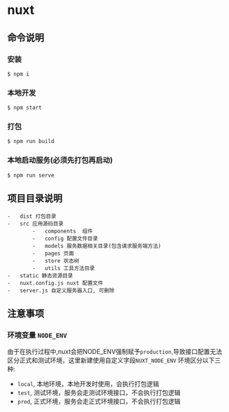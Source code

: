 # nuxt

## 命令说明

### 安装

```
$ npm i
```

### 本地开发

```
$ npm start
```

### 打包

```
$ npm run build
```

### 本地启动服务(必须先打包再启动)

```
$ npm run serve
```

## 项目目录说明
```
-   dist 打包目录
-   src 应用源码目录
        -   components  组件
        -   config 配置文件目录
        -   models 服务数据相关目录(包含请求服务端方法)
        -   pages 页面
        -   store 状态树
        -   utils 工具方法目录
-   static 静态资源目录
-   nuxt.config.js nuxt 配置文件
-   server.js 自定义服务器入口, 可删除
```
## 注意事项
### 环境变量 `NODE_ENV`
由于在执行过程中,nuxt会把NODE_ENV强制赋予`production`,导致接口配置无法区分正式和测试环境，这里新建使用自定义字段`NUXT_NODE_ENV`
环境区分以下三种:
-   `local`, 本地环境，本地开发时使用，会执行打包逻辑
-   `test`, 测试环境，服务会走测试环境接口，不会执行打包逻辑
-   `prod`, 正式环境，服务会走正式环境接口，不会执行打包逻辑